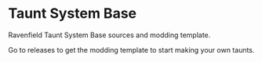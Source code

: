 # Taunt System Base
Ravenfield Taunt System Base sources and modding template.

Go to releases to get the modding template to start making your own taunts.
